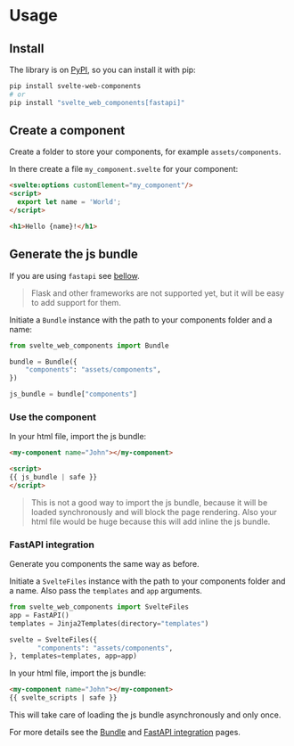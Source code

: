 # Usage

## Install

The library is on [PyPI](https://pypi.org/project/svelte-web-components/), so you can install it with pip:

``` bash
pip install svelte-web-components
# or 
pip install "svelte_web_components[fastapi]"
```

## Create a component

Create a folder to store your components, for example `assets/components`.

In there create a file `my_component.svelte` for your component:

``` html title="Svelte"
<svelte:options customElement="my_component"/>
<script>
  export let name = 'World';
</script>

<h1>Hello {name}!</h1>
```

## Generate the js bundle

If you are using `fastapi` see [bellow](#fastapi-integration).

> Flask and other frameworks are not supported yet, but it will be easy to add support for them.

Initiate a `Bundle` instance with the path to your components folder and a name:

``` python
from svelte_web_components import Bundle

bundle = Bundle({
    "components": "assets/components",
})

js_bundle = bundle["components"]
```

### Use the component

In your html file, import the js bundle:

``` html  
<my-component name="John"></my-component>

<script>
{{ js_bundle | safe }}
</script>
```

> This is not a good way to import the js bundle,
> because it will be loaded synchronously and will block the page rendering.
> Also your html file would be huge because this will add inline the js bundle.

### FastAPI integration

Generate you components the same way as before.

Initiate a `SvelteFiles` instance with the path to your components folder and a name.
Also pass the `templates` and `app` arguments.

``` python
from svelte_web_components import SvelteFiles 
app = FastAPI()
templates = Jinja2Templates(directory="templates")

svelte = SvelteFiles({
       "components": "assets/components",
}, templates=templates, app=app)
```

In your html file, import the js bundle:

``` html
<my-component name="John"></my-component>
{{ svelte_scripts | safe }}
```

This will take care of loading the js bundle asynchronously and only once.

For more details see the [Bundle](/svelte_web_components/bundle) and [FastAPI integration](/svelte_web_components/fastapi_integration) pages.

